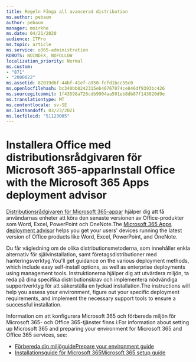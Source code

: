 ```yaml
---
title: Regeln Fånga all avancerad distribution
ms.author: pebaum
author: pebaum
manager: mnirkhe
ms.date: 04/21/2020
audience: ITPro
ms.topic: article
ms.service: o365-administration
ROBOTS: NOINDEX, NOFOLLOW
localization_priority: Normal
ms.custom:
- "871"
- "2000022"
ms.assetid: 82019d6f-44bf-41ef-a950-fcfd1bcc55c0
ms.openlocfilehash: bc340bb0242315eb46767074ce846df9393bc426
ms.sourcegitcommit: 1f43598a726cdb9904aa501eb8db87f143020d9e
ms.translationtype: MT
ms.contentlocale: sv-SE
ms.lasthandoff: 03/23/2021
ms.locfileid: "51123005"
---
```

# <a name="install-office-with-the-microsoft-365-apps-deployment-advisor"></a><span data-ttu-id="38fdc-102">Installera Office med distributionsrådgivaren för Microsoft 365-appar</span><span class="sxs-lookup"><span data-stu-id="38fdc-102">Install Office with the Microsoft 365 Apps deployment advisor</span></span>

<span data-ttu-id="38fdc-103">[Distributionsrådgivaren för Microsoft 365-appar](https://go.microsoft.com/fwlink/?linkid=2145748) hjälper dig att få användarnas enheter att köra den senaste versionen av Office-produkter som Word, Excel, PowerPoint och OneNote.</span><span class="sxs-lookup"><span data-stu-id="38fdc-103">The [Microsoft 365 Apps deployment advisor](https://go.microsoft.com/fwlink/?linkid=2145748) helps you get your users' devices running the latest version of Office products like Word, Excel, PowerPoint, and OneNote.</span></span>
  
<span data-ttu-id="38fdc-104">Du får vägledning om de olika distributionsmetoderna, som innehåller enkla alternativ för självinstallation, samt företagsdistributioner med hanteringsverktyg.</span><span class="sxs-lookup"><span data-stu-id="38fdc-104">You'll get guidance on the various deployment methods, which include easy self-install options, as well as enterprise deployments using management tools.</span></span> <span data-ttu-id="38fdc-105">Instruktionerna hjälper dig att utvärdera miljön, ta reda på dina specifika distributionskrav och implementera nödvändiga supportverktyg för att säkerställa en lyckad installation.</span><span class="sxs-lookup"><span data-stu-id="38fdc-105">The instructions will help you assess your environment, figure out your specific deployment requirements, and implement the necessary support tools to ensure a successful installation.</span></span>
  
<span data-ttu-id="38fdc-106">Information om att konfigurera Microsoft 365 och förbereda miljön för Microsoft 365- och Office 365-tjänster finns i:</span><span class="sxs-lookup"><span data-stu-id="38fdc-106">For information about setting up Microsoft 365 and preparing your environment for Microsoft 365 and Office 365 services, see:</span></span>

- [<span data-ttu-id="38fdc-107">Förbereda din miljöguide</span><span class="sxs-lookup"><span data-stu-id="38fdc-107">Prepare your environment guide</span></span>](https://go.microsoft.com/fwlink/?linkid=2005213)
- [<span data-ttu-id="38fdc-108">Installationsguide för Microsoft 365</span><span class="sxs-lookup"><span data-stu-id="38fdc-108">Microsoft 365 setup guide</span></span>](https://go.microsoft.com/fwlink/?linkid=2072646)
